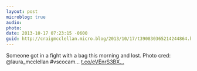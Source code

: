 ```yaml
---
layout: post
microblog: true
audio: 
photo: 
date: 2013-10-17 07:23:15 -0600
guid: http://craigmcclellan.micro.blog/2013/10/17/t390830365214244864.html
---
```

Someone got in a fight with a bag this morning and lost. Photo cred: @laura_mcclellan #vscocam… [t.co/eVEnrS3BX...](http://t.co/eVEnrS3BXM)
